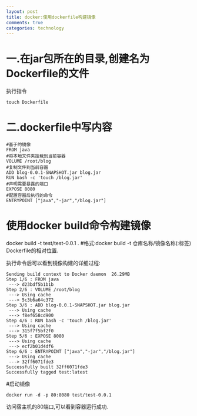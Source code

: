 ```yaml
---
layout: post
title: docker:使用dockerfile构建镜像
comments: true
categories: technology
---
```


# 一.在jar包所在的目录,创建名为Dockerfile的文件

执行指令

    touch Dockerfile
    
# 二.dockerfile中写内容

    #基于的镜像
    FROM java
    #将本地文件夹挂载到当前容器
    VOLUME /root/blog
    #复制文件到当前容器
    ADD blog-0.0.1-SNAPSHOT.jar blog.jar
    RUN bash -c 'touch /blog.jar'
    #声明需要暴露的端口
    EXPOSE 8080
    #配置容器后执行的命令
    ENTRYPOINT ["java","-jar","/blog.jar"]
    
    
# 使用docker build命令构建镜像

docker build -t test/test-0.0.1 .
#格式:docker build -t 仓库名称/镜像名称(:标签) Dockerfile的相对位置.

执行命令后可以看到镜像构建的详细过程:

    Sending build context to Docker daemon  26.29MB
    Step 1/6 : FROM java
     ---> d23bdf5b1b1b
    Step 2/6 : VOLUME /root/blog
     ---> Using cache
     ---> 5c3b6a64c372
    Step 3/6 : ADD blog-0.0.1-SNAPSHOT.jar blog.jar
     ---> Using cache
     ---> f8ef658cd900
    Step 4/6 : RUN bash -c 'touch /blog.jar'
     ---> Using cache
     ---> 315f7f5bf2f0
    Step 5/6 : EXPOSE 8080
     ---> Using cache
     ---> ecf2b01d4df6
    Step 6/6 : ENTRYPOINT ["java","-jar","/blog.jar"]
     ---> Using cache
     ---> 32ff6071fde3
    Successfully built 32ff6071fde3
    Successfully tagged test:latest
    
    
#启动镜像

    docker run -d -p 80:8080 test/test-0.0.1
    
访问宿主机的80端口,可以看到容器运行成功.